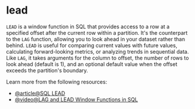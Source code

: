 # lead

`LEAD` is a window function in SQL that provides access to a row at a specified offset after the current row within a partition. It's the counterpart to the `LAG` function, allowing you to look ahead in your dataset rather than behind. `LEAD` is useful for comparing current values with future values, calculating forward-looking metrics, or analyzing trends in sequential data. Like `LAG`, it takes arguments for the column to offset, the number of rows to look ahead (default is 1), and an optional default value when the offset exceeds the partition's boundary.

Learn more from the following resources:

- [@article@SQL LEAD](https://www.codecademy.com/resources/docs/sql/window-functions/lead)
- [@video@LAG and LEAD Window Functions in SQL](https://www.youtube.com/watch?v=nHEEyX_yDvo)